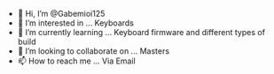 - 👋 Hi, I’m @Gabemioi125
- 👀 I’m interested in ... Keyboards 
- 🌱 I’m currently learning ... Keyboard firmware and different types of build 
- 💞️ I’m looking to collaborate on ... Masters 
- 📫 How to reach me ... Via Email

<!---
Gabemioi125/Gabemioi125 is a ✨ special ✨ repository because its `README.md` (this file) appears on your GitHub profile.
You can click the Preview link to take a look at your changes.
--->
